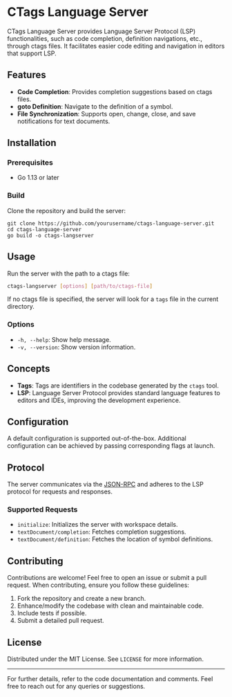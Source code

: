 # CTags Language Server

CTags Language Server provides Language Server Protocol (LSP) functionalities, such as code completion, definition navigations, etc., through ctags files. It facilitates easier code editing and navigation in editors that support LSP.

## Features

- **Code Completion**: Provides completion suggestions based on ctags files.
- **goto Definition**: Navigate to the definition of a symbol.
- **File Synchronization**: Supports open, change, close, and save notifications for text documents.

## Installation

### Prerequisites

- Go 1.13 or later

### Build

Clone the repository and build the server:

```
git clone https://github.com/yourusername/ctags-language-server.git
cd ctags-language-server
go build -o ctags-langserver
```

## Usage

Run the server with the path to a ctags file:

```sh
ctags-langserver [options] [path/to/ctags-file]
```

If no ctags file is specified, the server will look for a `tags` file in the current directory.

### Options

- `-h, --help`: Show help message.
- `-v, --version`: Show version information.

## Concepts

- **Tags**: Tags are identifiers in the codebase generated by the `ctags` tool.
- **LSP**: Language Server Protocol provides standard language features to editors and IDEs, improving the development experience.

## Configuration

A default configuration is supported out-of-the-box. Additional configuration can be achieved by passing corresponding flags at launch.

## Protocol

The server communicates via the [JSON-RPC](https://www.jsonrpc.org/specification) and adheres to the LSP protocol for requests and responses.

### Supported Requests

- `initialize`: Initializes the server with workspace details.
- `textDocument/completion`: Fetches completion suggestions.
- `textDocument/definition`: Fetches the location of symbol definitions.

## Contributing

Contributions are welcome! Feel free to open an issue or submit a pull request. When contributing, ensure you follow these guidelines:

1. Fork the repository and create a new branch.
2. Enhance/modify the codebase with clean and maintainable code.
3. Include tests if possible.
4. Submit a detailed pull request.

## License

Distributed under the MIT License. See `LICENSE` for more information.

---

For further details, refer to the code documentation and comments. Feel free to reach out for any queries or suggestions.
